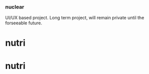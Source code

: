 ### nuclear

UI/UX based project.
Long term project, will remain private until the forseeable future.
# nutri
# nutri
